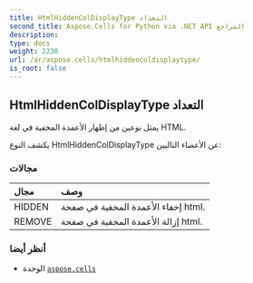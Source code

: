 ```yaml
---
title: HtmlHiddenColDisplayType التعداد
second_title: Aspose.Cells for Python via .NET API المراجع
description:
type: docs
weight: 2230
url: /ar/aspose.cells/htmlhiddencoldisplaytype/
is_root: false
---
```

##  HtmlHiddenColDisplayType التعداد
يمثل نوعين من إظهار الأعمدة المخفية في لغة HTML.



يكشف النوع HtmlHiddenColDisplayType عن الأعضاء التاليين:

###  مجالات
| مجال| وصف|
| :- | :- |
| HIDDEN | إخفاء الأعمدة المخفية في صفحة html.|
| REMOVE | إزالة الأعمدة المخفية في صفحة html.|



###  أنظر أيضا
* الوحدة [`aspose.cells`](..)
